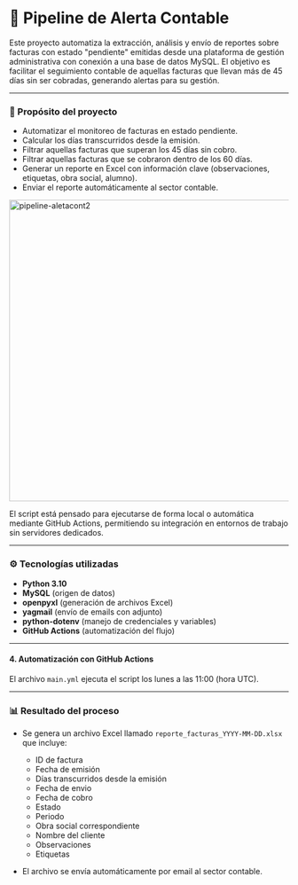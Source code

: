 # 📌 Pipeline de Alerta Contable

Este proyecto automatiza la extracción, análisis y envío de reportes sobre facturas con estado "pendiente" emitidas desde una plataforma de gestión administrativa con conexión a una base de datos MySQL. El objetivo es facilitar el seguimiento contable de aquellas facturas que llevan más de 45 días sin ser cobradas, generando alertas para su gestión.

---

### 🧠 Propósito del proyecto

- Automatizar el monitoreo de facturas en estado pendiente.
- Calcular los días transcurridos desde la emisión.
- Filtrar aquellas facturas que superan los 45 días sin cobro.
- Filtrar aquellas facturas que se cobraron dentro de los 60 días.
- Generar un reporte en Excel con información clave (observaciones, etiquetas, obra social, alumno).
- Enviar el reporte automáticamente al sector contable.

<img width="1344" height="544" alt="pipeline-aletacont2" src="https://github.com/user-attachments/assets/78345915-843a-4435-a482-13b63c1095c7" />

El script está pensado para ejecutarse de forma local o automática mediante GitHub Actions, permitiendo su integración en entornos de trabajo sin servidores dedicados.

---

### ⚙️ Tecnologías utilizadas

- **Python 3.10**
- **MySQL** (origen de datos)
- **openpyxl** (generación de archivos Excel)
- **yagmail** (envío de emails con adjunto)
- **python-dotenv** (manejo de credenciales y variables)
- **GitHub Actions** (automatización del flujo)

---

#### 4. Automatización con GitHub Actions

El archivo `main.yml` ejecuta el script los lunes a las 11:00 (hora UTC).

---

### 📊 Resultado del proceso

- Se genera un archivo Excel llamado `reporte_facturas_YYYY-MM-DD.xlsx` que incluye:

  - ID de factura
  - Fecha de emisión
  - Días transcurridos desde la emisión
  - Fecha de envio
  - Fecha de cobro
  - Estado
  - Periodo
  - Obra social correspondiente
  - Nombre del cliente
  - Observaciones
  - Etiquetas

- El archivo se envía automáticamente por email al sector contable.
